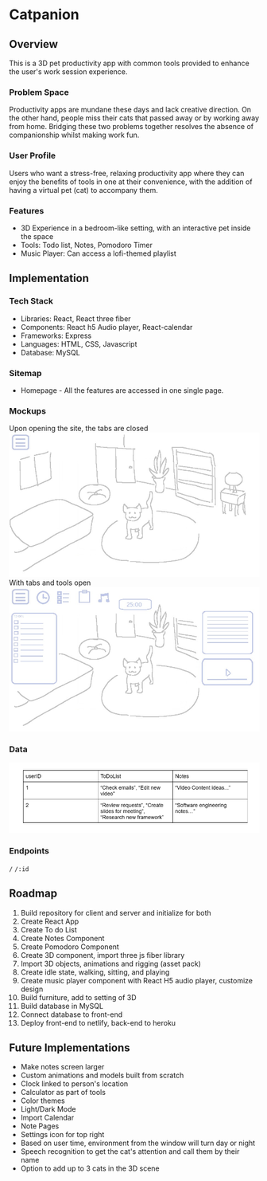 # Catpanion

## Overview

This is a 3D pet productivity app with common tools provided to enhance the user's work session experience.

### Problem Space

Productivity apps are mundane these days and lack creative direction. On the other hand, people miss their cats that passed away or by working away from home. Bridging these two problems together resolves the absence of companionship whilst making work fun.

### User Profile

Users who want a stress-free, relaxing productivity app where they can enjoy the benefits of tools in one at their convenience, with the addition of having a virtual pet (cat) to accompany them.

### Features

- 3D Experience in a bedroom-like setting, with an interactive pet inside the space
- Tools: Todo list, Notes, Pomodoro Timer
- Music Player: Can access a lofi-themed playlist

## Implementation

### Tech Stack

- Libraries: React, React three fiber
- Components: React h5 Audio player, React-calendar
- Frameworks: Express
- Languages: HTML, CSS, Javascript
- Database: MySQL

### Sitemap

- Homepage - All the features are accessed in one single page.

### Mockups

Upon opening the site, the tabs are closed
![](assets/images/mockup_1.jpg)
With tabs and tools open
![](assets/images/mockup_2.jpg)

### Data

![](/assets/images/mockup_datatable.png)

### Endpoints

`/`
`/:id`

## Roadmap

1. Build repository for client and server and initialize for both
2. Create React App
3. Create To do List
4. Create Notes Component
5. Create Pomodoro Component
6. Create 3D component, import three js fiber library
7. Import 3D objects, animations and rigging (asset pack)
8. Create idle state, walking, sitting, and playing
9. Create music player component with React H5 audio player, customize design
10. Build furniture, add to setting of 3D
11. Build database in MySQL
12. Connect database to front-end
13. Deploy front-end to netlify, back-end to heroku

## Future Implementations

- Make notes screen larger
- Custom animations and models built from scratch
- Clock linked to person's location
- Calculator as part of tools
- Color themes
- Light/Dark Mode
- Import Calendar
- Note Pages
- Settings icon for top right
- Based on user time, environment from the window will turn day or night
- Speech recognition to get the cat's attention and call them by their name
- Option to add up to 3 cats in the 3D scene
